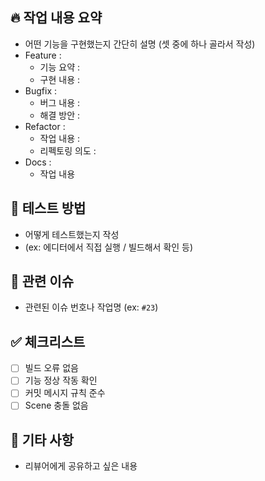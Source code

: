 ## 🔥 작업 내용 요약
- 어떤 기능을 구현했는지 간단히 설명 (셋 중에 하나 골라서 작성)
- Feature :
  - 기능 요약 :
  - 구현 내용 :
- Bugfix :
  - 버그 내용 :
  - 해결 방안 :
- Refactor :
  - 작업 내용 :
  - 리펙토링 의도 :
- Docs :
  - 작업 내용

## 🧪 테스트 방법
- 어떻게 테스트했는지 작성
- (ex: 에디터에서 직접 실행 / 빌드해서 확인 등)

## 🤝 관련 이슈
- 관련된 이슈 번호나 작업명 (ex: `#23`)

## ✅ 체크리스트
- [ ] 빌드 오류 없음
- [ ] 기능 정상 작동 확인
- [ ] 커밋 메시지 규칙 준수
- [ ] Scene 충돌 없음

## 💬 기타 사항
- 리뷰어에게 공유하고 싶은 내용


